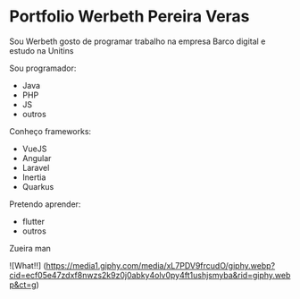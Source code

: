 # Portfolio Werbeth Pereira Veras

Sou Werbeth gosto de programar trabalho na empresa Barco digital e estudo na Unitins

Sou programador: 
- Java 
- PHP 
- JS
- outros

Conheço frameworks: 
- VueJS  
- Angular 
- Laravel 
- Inertia
- Quarkus 

Pretendo aprender: 
- flutter 
- outros

Zueira man

![What!!] (https://media1.giphy.com/media/xL7PDV9frcudO/giphy.webp?cid=ecf05e47zdxf8nwzs2k9z0j0abky4olv0py4ft1ushjsmyba&rid=giphy.webp&ct=g)
